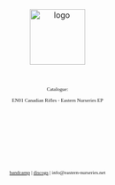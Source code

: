 <center>
<img src="https://f4.bcbits.com/img/0016471889_20.jpg" alt="logo" width="100px" height="100px">
<FONT FACE="verdana">
<p style="font-size:xx-small;">
<br>
<br>
<br>
Catalogue:
<br>
<br>
EN01 Canadian Rifles - Eastern Nurseries EP
<br>
<br>
<br>
<br>
<br>
<br>
<br>
<br>
<br>
<br>
<br>
<br>
<br>
<a href="http://eastern-nurseries.bandcamp.com/">bandcamp</a> | 
<a href="http://www.discogs.com/label/Eastern+Nurseries">discogs</a> |
 info@eastern-nurseries.net</p>
